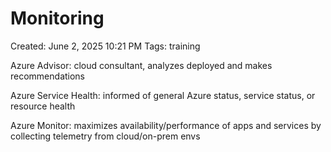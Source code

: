 # Monitoring

Created: June 2, 2025 10:21 PM
Tags: training

Azure Advisor: cloud consultant, analyzes deployed and makes recommendations

Azure Service Health: informed of general Azure status, service status, or resource health

Azure Monitor: maximizes availability/performance of apps and services by collecting telemetry from cloud/on-prem envs